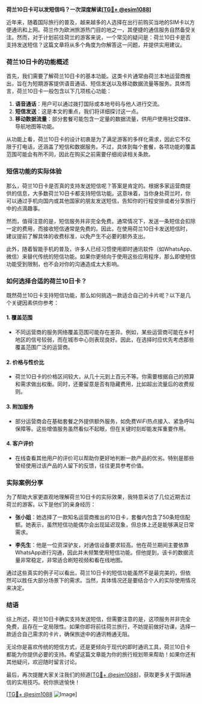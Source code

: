 **荷兰10日卡可以发短信吗？一次深度解读[[TG💪+ @esim1088](https://t.me/s/esim1088)]**

近年来，随着国际旅行的普及，越来越多的人选择在出行前购买当地的SIM卡以方便通讯和上网。荷兰作为欧洲旅游热门目的地之一，其便捷的通信服务自然备受关注。然而，对于计划前往荷兰的游客来说，一个常见的疑问是：荷兰10日卡是否支持发送短信？这篇文章将从多个角度为你解答这一问题，并提供实用建议。

### 荷兰10日卡的功能概述

首先，我们需要了解荷兰10日卡的基本功能。这类卡片通常由荷兰本地运营商推出，旨在为短期游客提供语音通话、短信发送以及移动数据流量等服务。具体而言，荷兰10日卡一般包含以下几项核心功能：

1. **语音通话**：用户可以通过拨打国际或本地号码与他人进行交流。
2. **短信发送**：这是本文的重点，我们将详细探讨这一点。
3. **移动数据流量**：部分套餐可能包含一定量的数据流量，供用户使用社交媒体、导航地图等功能。

从功能上看，荷兰10日卡的设计初衷是为了满足游客的多样化需求，因此它不仅限于打电话，还涵盖了短信和数据服务。不过，具体到每个套餐，各项功能的覆盖范围可能会有所不同，因此在购买之前需要仔细阅读相关条款。

### 短信功能的实际体验

那么，荷兰10日卡是否真的支持发送短信呢？答案是肯定的。根据多家运营商提供的信息，大多数荷兰10日卡都支持短信功能。这意味着，当你身处荷兰时，你可以通过手机向国内或其他国家的朋友发送短信，告知你的行程安排或者分享旅行中的点滴趣事。

然而，值得注意的是，短信服务并非完全免费。通常情况下，发送一条短信会扣除一定的费用，而接收短信通常是免费的。因此，在使用荷兰10日卡发送短信时，建议提前了解具体的收费标准，以免产生不必要的额外支出。

此外，随着智能手机的普及，许多人已经习惯使用即时通讯软件（如WhatsApp、微信）来替代传统的短信功能。如果你更倾向于使用这些应用程序，那么即使短信功能受到限制，也不会对你的沟通造成太大影响。

### 如何选择合适的荷兰10日卡？

既然荷兰10日卡支持短信功能，那么如何挑选一款适合自己的卡片呢？以下是几个关键因素供你参考：

#### 1. **覆盖范围**
   - 不同运营商的服务网络覆盖范围可能存在差异。例如，某些运营商可能在乡村地区的信号较弱，而在城市中心则表现良好。因此，在选择时应优先考虑那些覆盖范围广泛的运营商。

#### 2. **价格与性价比**
   - 荷兰10日卡的价格区间较大，从几十元到上百元不等。你需要根据自己的预算和需求做出权衡。同时，还要留意是否有隐藏费用，比如超出流量后的收费规则。

#### 3. **附加服务**
   - 部分运营商会在基础套餐之外提供额外服务，如免费WiFi热点接入、紧急呼叫保障等。这些增值服务虽然看似不起眼，但在关键时刻却能发挥重要作用。

#### 4. **客户评价**
   - 在线查看其他用户的评价可以帮助你更好地判断一款产品的优劣。特别是那些曾经使用过该产品的人留下的反馈，往往更具参考价值。

### 实际案例分享

为了帮助大家更直观地理解荷兰10日卡的实际效果，我特意采访了几位近期去过荷兰的游客。以下是他们的亲身经历：

- **张小姐**：她选择了一款知名运营商推出的10日卡，套餐内包含了50条短信配额。她表示，虽然短信功能偶尔会出现延迟现象，但总体上还是能够满足日常需求。
  
- **李先生**：他是一位资深驴友，对通信设备要求较高。他在荷兰期间主要依靠WhatsApp进行沟通，因此并未频繁使用短信功能。但他提到，该卡的数据流量非常稳定，非常适合刷短视频和看在线地图。

通过这些真实的例子可以看出，荷兰10日卡的短信功能虽然不是最完美的，但依然可以胜任大部分场景下的需求。当然，具体情况还是要结合个人的实际使用情况来决定。

### 结语

综上所述，荷兰10日卡确实支持发送短信，但需要注意的是，这项服务并非完全免费，且存在一定局限性。如果你即将前往荷兰旅行，不妨提前做好功课，选择一款适合自己需求的卡片，确保旅途中的通讯畅通无阻。

无论你是喜欢传统的短信方式，还是更倾向于现代的即时通讯工具，荷兰10日卡都能为你提供必要的支持。希望这篇文章能为你的旅行规划带来帮助！如果你还有其他疑问，欢迎随时留言讨论。

最后，再次提醒大家关注我们的频道[[TG💪+ @esim1088](https://t.me/s/esim1088)]，获取更多关于国际通信的实用技巧。祝你旅途愉快！

[[TG💪+ @esim1088](https://t.me/s/esim1088) ![Image](https://i.postimg.cc/4NQfJmqS/Snipaste-2025-05-13-00-14-12.png)]